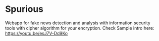 # Spurious

Webapp for fake news detection and analysis with information security tools with cipher algorithm for your encryption. Check Sample intro here: <https://youtu.be/esJ7V-Dd9Ko>
